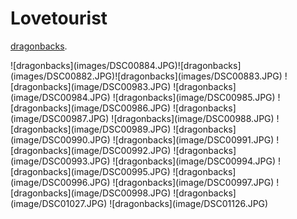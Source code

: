 # Lovetourist
<p><a href="DSC00884.pdf">dragonbacks</a>.</p>
![dragonbacks](images/DSC00884.JPG)![dragonbacks](images/DSC00882.JPG)![dragonbacks](images/DSC00883.JPG)
![dragonbacks](image/DSC00983.JPG)
![dragonbacks](image/DSC00984.JPG)
![dragonbacks](image/DSC00985.JPG)
![dragonbacks](image/DSC00986.JPG)
![dragonbacks](image/DSC00987.JPG)
![dragonbacks](image/DSC00988.JPG)
![dragonbacks](image/DSC00989.JPG)
![dragonbacks](image/DSC00990.JPG)
![dragonbacks](image/DSC00991.JPG)
![dragonbacks](image/DSC00992.JPG)
![dragonbacks](image/DSC00993.JPG)
![dragonbacks](image/DSC00994.JPG)
![dragonbacks](image/DSC00995.JPG)
![dragonbacks](image/DSC00996.JPG)
![dragonbacks](image/DSC00997.JPG)
![dragonbacks](image/DSC00998.JPG)
![dragonbacks](image/DSC01027.JPG)
![dragonbacks](image/DSC01126.JPG)
